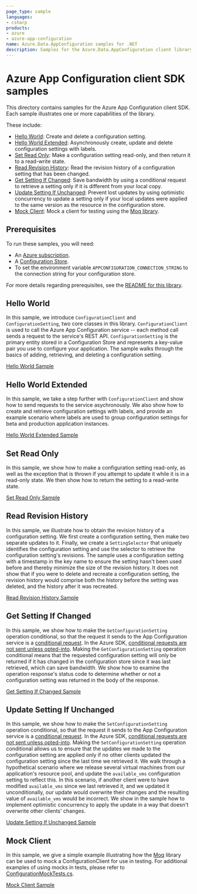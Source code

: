 ```yaml
---
page_type: sample
languages:
- csharp
products:
- azure
- azure-app-configuration
name: Azure.Data.AppConfiguration samples for .NET
description: Samples for the Azure.Data.AppConfiguration client library
---
```


# Azure App Configuration client SDK samples

This directory contains samples for the Azure App Configuration client SDK.  Each sample illustrates one or more capabilities of the library.

These include:
 - [Hello World](#hello-world): Create and delete a configuration setting.
 - [Hello World Extended](#hello-world-extended): Asynchronously create, update and delete configuration settings with labels.
 - [Set Read Only](#set-read-only): Make a configuration setting read-only, and then return it to a read-write state.
 - [Read Revision History](#read-revision-history): Read the revision history of a configuration setting that has been changed.
 - [Get Setting If Changed](#get-setting-if-changed): Save bandwidth by using a conditional request to retrieve a setting only if it is different from your local copy.
 - [Update Setting If Unchanged](#update-setting-if-unchanged): Prevent lost updates by using optimistic concurrency to update a setting only if your local updates were applied to the same version as the resource in the configuration store.
 - [Mock Client](#mock-client): Mock a client for testing using the [Moq library][moq].

 ## Prerequisites
 To run these samples, you will need:
 - An [Azure subscription][azure_sub].
 - A [Configuration Store][configuration_store].
 - To set the environment variable `APPCONFIGURATION_CONNECTION_STRING` to the connection string for your configuration store.

 For more details regarding prerequisites, see the [README for this library][root_readme].

## Hello World

In this sample, we introduce `ConfigurationClient` and `ConfigurationSetting`, two core classes in this library.  `ConfigurationClient` is used to call the Azure App Configuration service -- each method call sends a request to the service's REST API.  `ConfigurationSetting` is the primary entity stored in a Configuration Store and represents a key-value pair you use to configure your application.  The sample walks through the basics of adding, retrieving, and deleting a configuration setting.

[Hello World Sample](Sample1_HelloWorld.cs)

## Hello World Extended

In this sample, we take a step further with `ConfigurationClient` and show how to send requests to the service asychronously.  We also show how to create and retrieve configuration settings with labels, and provide an example scenario where labels are used to group configuration settings for beta and production application instances.

[Hello World Extended Sample](Sample2_HelloWorldExtended.cs)

## Set Read Only

In this sample, we show how to make a configuration setting read-only, as well as the exception that is thrown if you attempt to update it while it is in a read-only state.  We then show how to return the setting to a read-write state.

[Set Read Only Sample](Sample3_SetClearReadOnly.cs)

## Read Revision History

In this sample, we illustrate how to obtain the revision history of a configuration setting.  We first create a configuration setting, then make two separate updates to it.  Finally, we create a `SettingSelector` that uniquely identifies the configuration setting and use the selector to retrieve the configuration setting's revisions.  The sample uses a configuration setting with a timestamp in the key name to ensure the setting hasn't been used before and thereby minimize the size of the revision history.  It does not show that if you were to delete and recreate a configuration setting, the revision history would comprise both the history before the setting was deleted, and the history after it was recreated.

[Read Revision History Sample](Sample4_ReadRevisionHistory.cs)

## Get Setting If Changed

In this sample, we show how to make the `GetConfigurationSetting` operation conditional, so that the request it sends to the App Configuration service is a [conditional request][conditional_request_mdn].  In the Azure SDK, [conditional requests are not sent unless opted-into][conditional_request_guideline].  Making the `GetConfigurationSetting` operation conditional means that the requested configuration setting will only be returned if it has changed in the configuration store since it was last retrieved, which can save bandwidth.  We show how to examine the operation response's status code to determine whether or not a configuration setting was returned in the body of the response.

[Get Setting If Changed Sample](Sample5_GetSettingIfChanged.cs)

## Update Setting If Unchanged

In this sample, we show how to make the `SetConfigurationSetting` operation conditional, so that the request it sends to the App Configuration service is a [conditional request][conditional_request_mdn].  In the Azure SDK, [conditional requests are not sent unless opted-into][conditional_request_guideline].  Making the `SetConfigurationSetting` operation conditional allows us to ensure that the updates we made to the configuration setting are applied only if no other clients updated the configuration setting since the last time we retrieved it.  We walk through a hypothetical scenario where we release several virtual machines from our application's resource pool, and update the `available_vms` configuration setting to reflect this.  In this scenario, if another client were to have modified `available_vms` since we last retrieved it, and we updated it unconditionally, our update would overwrite their changes and the resulting value of `available_vms` would be incorrect.  We show in the sample how to implement optimistic concurrency to apply the update in a way that doesn't overwrite other clients' changes.

[Update Setting If Unchanged Sample](Sample6_UpdateSettingIfUnchanged.cs)

## Mock Client

In this sample, we give a simple example illustrating how the [Moq](moq) library can be used to mock a ConfigurationClient for use in testing.  For additional examples of using mocks in tests, please refer to [ConfigurationMockTests.cs][mock_tests].

[Mock Client Sample](Sample7_MockClient.cs)


<!-- Links -->

[azure_sub]: https://azure.microsoft.com/free/
[configuration_store]: https://docs.microsoft.com/azure/azure-app-configuration/quickstart-dotnet-core-app#create-an-app-configuration-store
[root_readme]: ../README.md
[conditional_request_mdn]: https://developer.mozilla.org/en-US/docs/Web/HTTP/Conditional_requests
[conditional_request_guideline]: https://azure.github.io/azure-sdk/general_design.html#conditional-requests
[moq]: https://github.com/Moq/moq4/
[mock_tests]: ../tests/ConfigurationMockTests.cs
